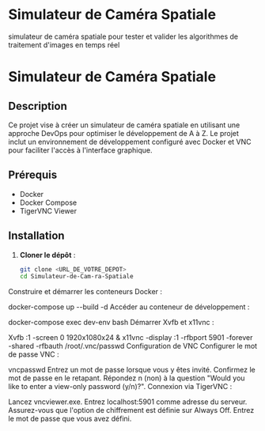 # Simulateur de Caméra Spatiale
 simulateur de caméra spatiale pour tester et valider les algorithmes de traitement d'images en temps réel

 # Simulateur de Caméra Spatiale

## Description

Ce projet vise à créer un simulateur de caméra spatiale en utilisant une approche DevOps pour optimiser le développement de A à Z. Le projet inclut un environnement de développement configuré avec Docker et VNC pour faciliter l'accès à l'interface graphique.

## Prérequis

- Docker
- Docker Compose
- TigerVNC Viewer

## Installation

1. **Cloner le dépôt** :

   ```sh
   git clone <URL_DE_VOTRE_DEPOT>
   cd Simulateur-de-Cam-ra-Spatiale
Construire et démarrer les conteneurs Docker :


docker-compose up --build -d
Accéder au conteneur de développement :


docker-compose exec dev-env bash
Démarrer Xvfb et x11vnc :


Xvfb :1 -screen 0 1920x1080x24 &
x11vnc -display :1 -rfbport 5901 -forever -shared -rfbauth /root/.vnc/passwd
Configuration de VNC
Configurer le mot de passe VNC :


vncpasswd
Entrez un mot de passe lorsque vous y êtes invité.
Confirmez le mot de passe en le retapant.
Répondez n (non) à la question "Would you like to enter a view-only password (y/n)?".
Connexion via TigerVNC :

Lancez vncviewer.exe.
Entrez localhost:5901 comme adresse du serveur.
Assurez-vous que l'option de chiffrement est définie sur Always Off.
Entrez le mot de passe que vous avez défini.
